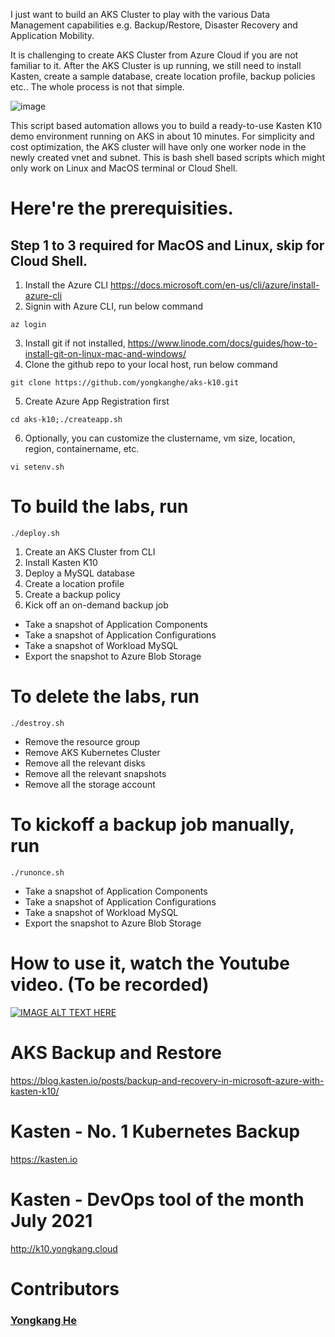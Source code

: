 
I just want to build an AKS Cluster to play with the various Data Management capabilities e.g. Backup/Restore, Disaster Recovery and Application Mobility. 

It is challenging to create AKS Cluster from Azure Cloud if you are not familiar to it. After the AKS Cluster is up running, we still need to install Kasten, create a sample database, create location profile, backup policies etc.. The whole process is not that simple.

![image](https://blog.kasten.io/hs-fs/hubfs/Kasten_January2020/Images/microsoft-azure-with-kasten-k10-intro-blog.png?width=1226&name=microsoft-azure-with-kasten-k10-intro-blog.png)


This script based automation allows you to build a ready-to-use Kasten K10 demo environment running on AKS in about 10 minutes. For simplicity and cost optimization, the AKS cluster will have only one worker node in the newly created vnet and subnet. This is bash shell based scripts which might only work on Linux and MacOS terminal or Cloud Shell. 

# Here're the prerequisities. 
## Step 1 to 3 required for MacOS and Linux, skip for Cloud Shell.
1. Install the Azure CLI https://docs.microsoft.com/en-us/cli/azure/install-azure-cli 
2. Signin with Azure CLI, run below command 
````
az login
````
3. Install git if not installed, https://www.linode.com/docs/guides/how-to-install-git-on-linux-mac-and-windows/
4. Clone the github repo to your local host, run below command
````
git clone https://github.com/yongkanghe/aks-k10.git
````
5. Create Azure App Registration first
````
cd aks-k10;./createapp.sh
````
6. Optionally, you can customize the clustername, vm size, location, region, containername, etc.
````
vi setenv.sh
````
 
# To build the labs, run 
````
./deploy.sh
````
1. Create an AKS Cluster from CLI
2. Install Kasten K10
3. Deploy a MySQL database
4. Create a location profile
5. Create a backup policy
6. Kick off an on-demand backup job
+ Take a snapshot of Application Components
+ Take a snapshot of Application Configurations
+ Take a snapshot of Workload MySQL
+ Export the snapshot to Azure Blob Storage

# To delete the labs, run 
````
./destroy.sh
````
+ Remove the resource group
+ Remove AKS Kubernetes Cluster
+ Remove all the relevant disks
+ Remove all the relevant snapshots
+ Remove all the storage account

# To kickoff a backup job manually, run 
````
./runonce.sh
````
+ Take a snapshot of Application Components
+ Take a snapshot of Application Configurations
+ Take a snapshot of Workload MySQL
+ Export the snapshot to Azure Blob Storage

# How to use it, watch the Youtube video. (To be recorded)
[![IMAGE ALT TEXT HERE](https://img.youtube.com/vi/6vDEk_9cNaI/0.jpg)](https://www.youtube.com/watch?v=6vDEk_9cNaI)

# AKS Backup and Restore
https://blog.kasten.io/posts/backup-and-recovery-in-microsoft-azure-with-kasten-k10/

# Kasten - No. 1 Kubernetes Backup
https://kasten.io 

# Kasten - DevOps tool of the month July 2021
http://k10.yongkang.cloud

# Contributors

### [Yongkang He](https://github.com/yongkanghe)

